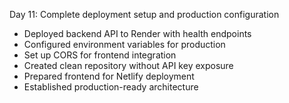 Day 11: Complete deployment setup and production configuration

- Deployed backend API to Render with health endpoints
- Configured environment variables for production
- Set up CORS for frontend integration
- Created clean repository without API key exposure
- Prepared frontend for Netlify deployment
- Established production-ready architecture
